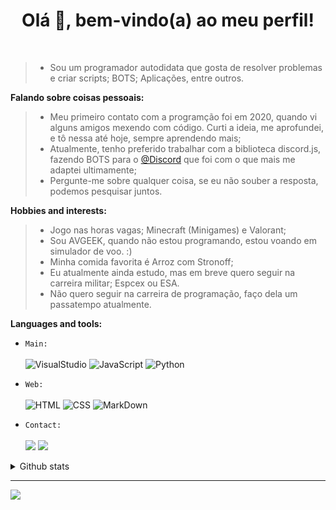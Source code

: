 <h1 align="center">Olá 👋, bem-vindo(a) ao meu perfil!</h1>
<br>

> - Sou um programador autodidata que gosta de resolver problemas e criar scripts; BOTS; Aplicações, entre outros.

**Falando sobre coisas pessoais:**
> - Meu primeiro contato com a programção foi em 2020, quando vi alguns amigos mexendo com código. Curti a ideia, me aprofundei, e tô nessa até hoje, sempre aprendendo mais;
> - Atualmente, tenho preferido trabalhar com a biblioteca discord.js, fazendo BOTS para o [@Discord](https://discord.com/) que foi com o que mais me adaptei ultimamente;
> - Pergunte-me sobre qualquer coisa, se eu não souber a resposta, podemos pesquisar juntos.

**Hobbies and interests:**
> - Jogo nas horas vagas; Minecraft (Minigames) e Valorant;
> - Sou AVGEEK, quando não estou programando, estou voando em simulador de voo. :)
> - Minha comida favorita é Arroz com Stronoff;
> - Eu atualmente ainda estudo, mas em breve quero seguir na carreira militar; Espcex ou ESA.
> - Não quero seguir na carreira de programação, faço dela um passatempo atualmente.

**Languages and tools:**<br>
* `Main:`<br><br>
            ![VisualStudio](https://img.shields.io/badge/Visual_Studio_Code-0078D4?style=for-the-badge&logo=visual%20studio%20code&logoColor=white)
            ![JavaScript](https://img.shields.io/badge/JavaScript-F7DF1E?style=for-the-badge&logo=javascript&logoColor=black)
            ![Python](https://img.shields.io/badge/Python-3776AB?style=for-the-badge&logo=python&logoColor=white)
* `Web:`<br><br>
            ![HTML](https://img.shields.io/badge/HTML5-E34F26?style=for-the-badge&logo=html5&logoColor=white)
            ![CSS](https://img.shields.io/badge/CSS3-1572B6?style=for-the-badge&logo=css3&logoColor=white)
            ![MarkDown](https://img.shields.io/badge/Markdown-000000?style=for-the-badge&logo=markdown&logoColor=white)

* `Contact:`<br><br>
 <a href="https://discordapp.com/users/1291470900557910102" target="_blank"><img src="https://img.shields.io/badge/Discord-7289DA?style=for-the-badge&logo=discord&logoColor=white" target="_blank"></a> 
  <a href = "mailto:jouberly@outlook.com"><img src="https://img.shields.io/badge/Microsoft_Outlook-0078D4?style=for-the-badge&logo=microsoft-outlook&logoColor=white" target="_blank"></a>

<details>
          <summary>Github stats</summary>
<div>
          <a href="https://github.com/Jouberly">
          <img height="180em" src="https://github-readme-stats-eight-theta.vercel.app/api?username=Garoze&show_icons=true&theme=tokyonight&include_all_commits=true&count_private=true"/>
          <img height="180em" src="https://github-readme-stats-eight-theta.vercel.app/api/top-langs/?username=firstzinha&layout=compact&langs_count=8&theme=tokyonight"/>
<div>
</details>

---
<img src="https://imgur.com/rilHVxA.png"/>
